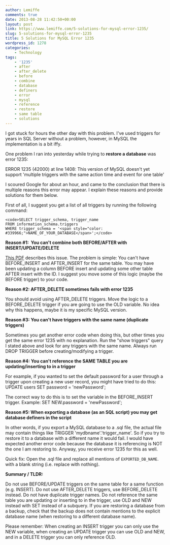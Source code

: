 ```yaml
---
author: Lemiffe
comments: true
date: 2013-08-28 11:42:50+00:00
layout: post
link: https://www.lemiffe.com/5-solutions-for-mysql-error-1235/
slug: 5-solutions-for-mysql-error-1235
title: 5 Solutions for MySQL Error 1235
wordpress_id: 1278
categories:
    - Technology
tags:
    - '1235'
    - after
    - after_delete
    - before
    - combine
    - database
    - definers
    - error
    - mysql
    - reference
    - restore
    - same table
    - solutions
---
```


I got stuck for hours the other day with this problem. I've used triggers for years in SQL Server without a problem, however, in MySQL the implementation is a bit iffy.

One problem I ran into yesterday while trying to **restore a database** was error 1235:

ERROR 1235 (42000) at line 1408: This version of MySQL doesn't yet support 'multiple triggers with the same action time and event for one table'

I scoured Google for about an hour, and came to the conclusion that there is multiple reasons this error may appear. I explain these reasons and provide solutions for them below.

First of all, I suggest you get a list of all triggers by running the following command:

    <code>SELECT trigger_schema, trigger_name
    FROM information_schema.triggers
    WHERE trigger_schema = '<span style="color: #339966;">NAME_OF_YOUR_DATABASE</span>';</code>

**Reason #1:  You can't combine both BEFORE/AFTER with INSERT/UPDATE/DELETE**

[This PDF](http://technocation.org/files/doc/2010_06_stored_code.pdf) describes this issue. The problem is simple: You can't have BEFORE_INSERT and AFTER_INSERT for the same table. You may have been updating a column BEFORE insert and updating some other table AFTER insert with the ID. I suggest you move some of this logic (maybe the BEFORE trigger) to your code.

**Reason #2: AFTER_DELETE sometimes fails with error 1235**

You should avoid using AFTER_DELETE triggers. Move the logic to a BEFORE_DELETE trigger if you are going to use the OLD variable. No idea why this happens, maybe it is my specific MySQL version.

**Reason #3: You can't have triggers with the same name (duplicate triggers)**

Sometimes you get another error code when doing this, but other times you get the same error 1235 with no explanation. Run the "show triggers" query I stated above and look for any triggers with the same name. Always run DROP TRIGGER before creating/modifying a trigger.

**Reason #4: You can't reference the SAME TABLE you are updating/inserting to in a trigger**

For example, if you wanted to set the default password for a user through a trigger upon creating a new user record, you might have tried to do this: UPDATE users SET password = 'newPassword';

The correct way to do this is to set the variable in the BEFORE_INSERT trigger. Example: SET NEW.password = 'newPassword';

**Reason #5: When exporting a database (as an SQL script) you may get database definers in the script**

In other words, if you export a MySQL database to a .sql file, the actual file may contain things like TRIGGER 'mydbname'.'trigger_name'. So if you try to restore it to a database with a different name it would fail. I would have expected another error code because the database it is referencing is NOT the one I am restoring to. Anyway, you receive error 1235 for this as well.

Quick fix: Open the .sql file and replace all mentions of `EXPORTED_DB_NAME`. with a blank string (i.e. replace with nothing).

**Summary / TLDR:**

Do not use BEFORE/UPDATE triggers on the same table for a same function (e.g. INSERT). Do not use AFTER_DELETE triggers, use BEFORE_DELETE instead. Do not have duplicate trigger names. Do not reference the same table you are updating or inserting to in the trigger, use OLD and NEW instead with SET instead of a subquery. If you are restoring a database from a backup, check that the backup does not contain mentions to the explicit database name (when restoring to a different database name).

Please remember: When creating an INSERT trigger you can only use the NEW variable, when creating an UPDATE trigger you can use OLD and NEW, and in a DELETE trigger you can only reference OLD.
